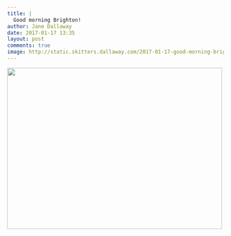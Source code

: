 ```yaml
---
title: |
  Good morning Brighton!
author: Jane Dallaway
date: 2017-01-17 13:35
layout: post
comments: true
image: http://static.skitters.dallaway.com/2017-01-17-good-morning-brighton-thumb-IMG_9696.JPG
---
```


<div>
        <a href="http://static.skitters.dallaway.com/2017-01-17-good-morning-brighton-fullsize-IMG_9696.JPG">
          <img src="http://static.skitters.dallaway.com/2017-01-17-good-morning-brighton-thumb-IMG_9696.JPG" width="500" height="375"/>
        </a>
      </div>


  
      